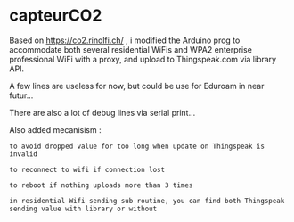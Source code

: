 # capteurCO2

Based on https://co2.rinolfi.ch/ , i modified the Arduino prog to accommodate both several residential WiFis and WPA2 enterprise professional WiFi with a proxy, and upload to Thingspeak.com via library API.

A few lines are useless for now, but could be use for Eduroam in near futur...

There are also a lot of debug lines via serial print...

Also added mecanisism :

    to avoid dropped value for too long when update on Thingspeak is invalid
  
    to reconnect to wifi if connection lost
  
    to reboot if nothing uploads more than 3 times
  
    in residential Wifi sending sub routine, you can find both Thingspeak sending value with library or without
  
